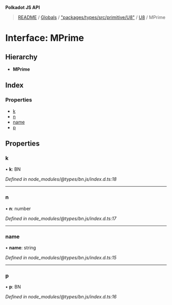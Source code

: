 **Polkadot JS API**

> [README](../README.md) / [Globals](../globals.md) / ["packages/types/src/primitive/U8"](../modules/_packages_types_src_primitive_u8_.md) / [U8](../classes/_packages_types_src_primitive_u8_.u8.md) / MPrime

# Interface: MPrime

## Hierarchy

* **MPrime**

## Index

### Properties

* [k](_packages_types_src_primitive_u8_.u8.mprime.md#k)
* [n](_packages_types_src_primitive_u8_.u8.mprime.md#n)
* [name](_packages_types_src_primitive_u8_.u8.mprime.md#name)
* [p](_packages_types_src_primitive_u8_.u8.mprime.md#p)

## Properties

### k

•  **k**: BN

*Defined in node_modules/@types/bn.js/index.d.ts:18*

___

### n

•  **n**: number

*Defined in node_modules/@types/bn.js/index.d.ts:17*

___

### name

•  **name**: string

*Defined in node_modules/@types/bn.js/index.d.ts:15*

___

### p

•  **p**: BN

*Defined in node_modules/@types/bn.js/index.d.ts:16*
